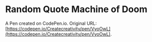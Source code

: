 # Random Quote Machine of Doom

A Pen created on CodePen.io. Original URL: [https://codepen.io/Createcreativity/pen/VyoOwL](https://codepen.io/Createcreativity/pen/VyoOwL).


